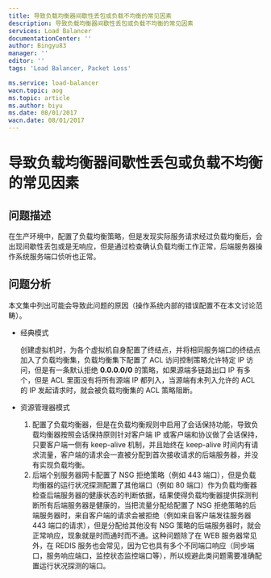 ```yaml
---
title: 导致负载均衡器间歇性丢包或负载不均衡的常见因素
description: 导致负载均衡器间歇性丢包或负载不均衡的常见因素
services: Load Balancer
documentationCenter: ''
author: Bingyu83
manager: ''
editor: ''
tags: 'Load Balancer, Packet Loss'

ms.service: load-balancer
wacn.topic: aog
ms.topic: article
ms.author: biyu
ms.date: 08/01/2017
wacn.date: 08/01/2017
---
```


# 导致负载均衡器间歇性丢包或负载不均衡的常见因素

## 问题描述

在生产环境中，配置了负载均衡策略，但是发现实际服务请求经过负载均衡后，会出现间歇性丢包或是无响应，但是通过检查确认负载均衡工作正常，后端服务器操作系统服务端口侦听也正常。

## 问题分析

本文集中列出可能会导致此问题的原因（操作系统内部的错误配置不在本文讨论范畴）。

- 经典模式

    创建虚拟机时，为各个虚拟机自身配置了终结点，并将相同服务端口的终结点加入了负载均衡集，负载均衡集下配置了 ACL 访问控制策略允许特定 IP 访问，但是有一条默认拒绝 **0.0.0.0/0** 的策略，如果源端多链路出口 IP 有多个，但是 ACL 里面没有将所有源端 IP 都列入，当源端有未列入允许的 ACL 的 IP 发起请求时，就会被负载均衡集的 ACL 策略阻断。

- 资源管理器模式

    1. 配置了负载均衡器，但是在负载均衡规则中启用了会话保持功能，导致负载均衡器按照会话保持原则针对客户端 IP 或客户端和协议做了会话保持，只要客户端一侧有 keep-alive 机制，并且始终在 keep-alive 时间内有请求流量，客户端的请求会一直被分配到首次接收请求的后端服务器，并没有实现负载均衡。
    2. 后端个别服务器网卡配置了 NSG 拒绝策略（例如 443 端口），但是负载均衡器的运行状况探测配置了其他端口（例如 80 端口）作为负载均衡器检查后端服务器的健康状态的判断依据，结果使得负载均衡器提供探测判断所有后端服务器是健康的，当把流量分配给配置了 NSG 拒绝策略的后端服务器时，来自客户端的请求会被拒绝（例如来自客户端发往服务器 443 端口的请求），但是分配给其他没有 NSG 策略的后端服务器时，就会正常响应，现象就是时而通时而不通。这种问题除了在 WEB 服务器常见外，在 REDIS 服务也会常见，因为它也具有多个不同端口响应（同步端口，服务响应端口，监控状态监控端口等），所以规避此类问题需要准确配置运行状况探测的端口。

